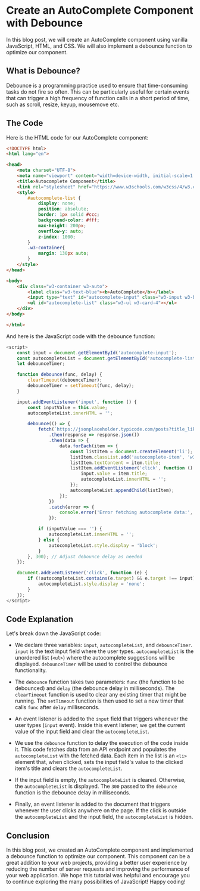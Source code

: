 # Create an AutoComplete Component with Debounce

In this blog post, we will create an AutoComplete component using vanilla JavaScript, HTML, and CSS. We will also implement a debounce function to optimize our component.

## What is Debounce?

Debounce is a programming practice used to ensure that time-consuming tasks do not fire so often. This can be particularly useful for certain events that can trigger a high frequency of function calls in a short period of time, such as scroll, resize, keyup, mousemove etc. 

## The Code

Here is the HTML code for our AutoComplete component:

```html
<!DOCTYPE html>
<html lang="en">

<head>
    <meta charset="UTF-8">
    <meta name="viewport" content="width=device-width, initial-scale=1.0">
    <title>Autocomplete Component</title>
    <link rel="stylesheet" href="https://www.w3schools.com/w3css/4/w3.css">
    <style>
        #autocomplete-list {
            display: none;
            position: absolute;
            border: 1px solid #ccc;
            background-color: #fff;
            max-height: 200px;
            overflow-y: auto;
            z-index: 1000;
        }
        .w3-container{
            margin: 130px auto;
        }
    </style>
</head>

<body>
    <div class="w3-container w3-auto">
        <label class="w3-text-blue"><b>AutoComplete</b></label>
        <input type="text" id="autocomplete-input" class="w3-input w3-border w3-round" placeholder="Type something...">
        <ul id="autocomplete-list" class="w3-ul w3-card-4"></ul>
    </div>
</body>

</html>
```

And here is the JavaScript code with the debounce function:

```javascript
<script>
    const input = document.getElementById('autocomplete-input');
    const autocompleteList = document.getElementById('autocomplete-list');
    let debounceTimer;

    function debounce(func, delay) {
        clearTimeout(debounceTimer);
        debounceTimer = setTimeout(func, delay);
    }

    input.addEventListener('input', function () {
        const inputValue = this.value;
        autocompleteList.innerHTML = '';

        debounce(() => {
            fetch(`https://jsonplaceholder.typicode.com/posts?title_like=${inputValue}`)
                .then(response => response.json())
                .then(data => {
                    data.forEach(item => {
                        const listItem = document.createElement('li');
                        listItem.classList.add('autocomplete-item', 'w3-bar');
                        listItem.textContent = item.title;
                        listItem.addEventListener('click', function () {
                            input.value = item.title;
                            autocompleteList.innerHTML = '';
                        });
                        autocompleteList.appendChild(listItem);
                    });
                })
                .catch(error => {
                    console.error('Error fetching autocomplete data:', error);
                });

            if (inputValue === '') {
                autocompleteList.innerHTML = '';
            } else {
                autocompleteList.style.display = 'block';
            }
        }, 300); // Adjust debounce delay as needed
    });

    document.addEventListener('click', function (e) {
        if (!autocompleteList.contains(e.target) && e.target !== input) {
            autocompleteList.style.display = 'none';
        }
    });
</script>
```

## Code Explanation

Let's break down the JavaScript code:

- We declare three variables: `input`, `autocompleteList`, and `debounceTimer`. `input` is the text input field where the user types. `autocompleteList` is the unordered list (`<ul>`) where the autocomplete suggestions will be displayed. `debounceTimer` will be used to control the debounce functionality.

- The `debounce` function takes two parameters: `func` (the function to be debounced) and `delay` (the debounce delay in milliseconds). The `clearTimeout` function is used to clear any existing timer that might be running. The `setTimeout` function is then used to set a new timer that calls `func` after `delay` milliseconds.

- An event listener is added to the `input` field that triggers whenever the user types (`input` event). Inside this event listener, we get the current value of the input field and clear the `autocompleteList`.

- We use the `debounce` function to delay the execution of the code inside it. This code fetches data from an API endpoint and populates the `autocompleteList` with the fetched data. Each item in the list is an `<li>` element that, when clicked, sets the input field's value to the clicked item's title and clears the `autocompleteList`.

- If the input field is empty, the `autocompleteList` is cleared. Otherwise, the `autocompleteList` is displayed. The `300` passed to the `debounce` function is the debounce delay in milliseconds.

- Finally, an event listener is added to the document that triggers whenever the user clicks anywhere on the page. If the click is outside the `autocompleteList` and the input field, the `autocompleteList` is hidden.

## Conclusion

In this blog post, we created an AutoComplete component and implemented a debounce function to optimize our component. This component can be a great addition to your web projects, providing a better user experience by reducing the number of server requests and improving the performance of your web application. We hope this tutorial was helpful and encourage you to continue exploring the many possibilities of JavaScript! Happy coding!